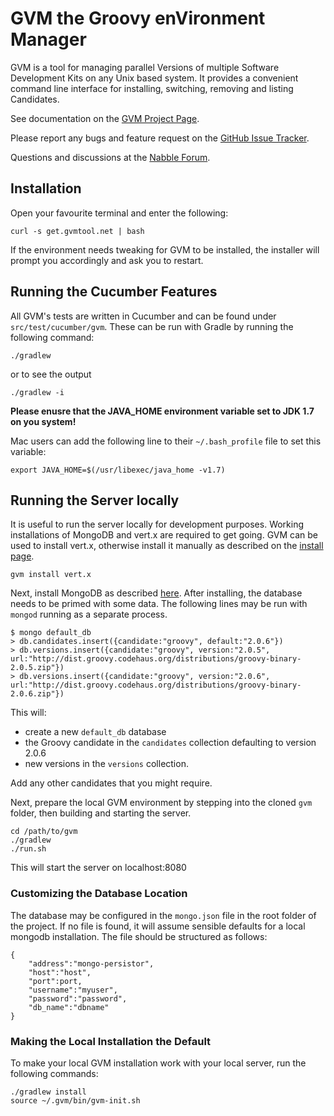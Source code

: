 # GVM the Groovy enVironment Manager

GVM is a tool for managing parallel Versions of multiple Software Development Kits on any Unix based system. It provides a convenient command line interface for installing, switching, removing and listing Candidates.

See documentation on the [GVM Project Page](http://gvmtool.net).

Please report any bugs and feature request on the [GitHub Issue Tracker](https://github.com/gvmtool/gvm/issues).

Questions and discussions at the [Nabble Forum](http://forum.gvmtool.net).

## Installation

Open your favourite terminal and enter the following:

    curl -s get.gvmtool.net | bash

If the environment needs tweaking for GVM to be installed, the installer will prompt you accordingly and ask you to restart.

## Running the Cucumber Features

All GVM's tests are written in Cucumber and can be found under `src/test/cucumber/gvm`. These can be run with Gradle by running the following command:

    ./gradlew

or to see the output

	./gradlew -i

__Please enusre that the JAVA_HOME environment variable set to JDK 1.7 on you system!__

Mac users can add the following line to their `~/.bash_profile` file to set this variable:

	export JAVA_HOME=$(/usr/libexec/java_home -v1.7)

## Running the Server locally

It is useful to run the server locally for development purposes. Working installations of MongoDB and vert.x are required to get going. GVM can be used to install vert.x, otherwise install it manually as described on the [install page](http://vertx.io/install.html).

	gvm install vert.x

Next, install MongoDB as described [here](http://www.mongodb.org/downloads). After installing, the database needs to be primed with some data. The following lines may be run with `mongod` running as a separate process.

	$ mongo default_db
	> db.candidates.insert({candidate:"groovy", default:"2.0.6"})
	> db.versions.insert({candidate:"groovy", version:"2.0.5", url:"http://dist.groovy.codehaus.org/distributions/groovy-binary-2.0.5.zip"})
	> db.versions.insert({candidate:"groovy", version:"2.0.6", url:"http://dist.groovy.codehaus.org/distributions/groovy-binary-2.0.6.zip"})

This will:

*   create a new `default_db` database
*   the Groovy candidate in the `candidates` collection defaulting to version 2.0.6
*   new versions in the `versions` collection.

Add any other candidates that you might require.

Next, prepare the local GVM environment by stepping into the cloned `gvm` folder, then building and starting the server.

	cd /path/to/gvm
	./gradlew
	./run.sh

This will start the server on localhost:8080

### Customizing the Database Location

The database may be configured in the `mongo.json` file in the root folder of the project. If no file is found, it will assume sensible defaults for a local mongodb installation. The file should be structured as follows:

	{
		"address":"mongo-persistor",
		"host":"host",
		"port":port,
		"username":"myuser",
		"password":"password",
		"db_name":"dbname"
	}

### Making the Local Installation the Default

To make your local GVM installation work with your local server, run the following commands:

	./gradlew install
	source ~/.gvm/bin/gvm-init.sh


